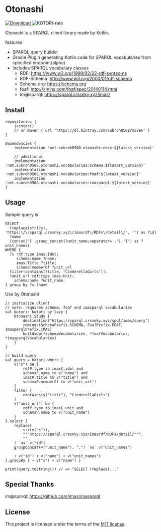 # Otonashi

[ ![Download](https://api.bintray.com/packages/subroh0508/maven/Otonashi/images/download.svg) ](https://bintray.com/subroh0508/maven/Otonashi/_latestVersion)
![KOTORI-rate](https://img.shields.io/badge/dynamic/json.svg?label=Kotori-Rate&colorB=fff98e&query=$.kotori_rate&uri=https%3A%2F%2Fus-central1-kotori-badge.cloudfunctions.net%2Fbadge%3Fowner%3Dsubroh0508%26repo%3Dotonashi&suffix=%)

Otonashi is a SPARQL client library made by Kotlin.

features

- SPARQL query builder
- Gradle Plugin generating Kotlin code for SPARQL vocabularies from specified endpoint(alpha)
- Includes SPARQL vocabulary classes
  - RDF: https://www.w3.org/1999/02/22-rdf-syntax-ns
  - RDF-Schema: http://www.w3.org/2000/01/rdf-schema
  - Schema.org: https://schema.org
  - foaf: http://xmlns.com/foaf/spec/20140114.html
  - Im@sparql: https://sparql.crssnky.xyz/imas/
  
## Install

```
repositories {
    jcenter()
    // or maven { url 'https://dl.bintray.com/subroh0508/maven' }
}

dependencies {
    implementation 'net.subroh0508.otonashi:core:${latest_version}'
    
    // additional
    implementation 'net.subroh0508.otonashi.vocabularies:schema:${latest_version}'
    implementation 'net.subroh0508.otonashi.vocabularies:foaf:${latest_version}'
    implementation 'net.subroh0508.otonashi.vocabularies:imasparql:${latest_version}'
}
```

## Usage

Sample query is

```
SELECT
  (replace(str(?s), 'https:\/\/sparql.crssnky.xyz\/imasrdf\/RDFs\/detail\/', '') as ?id)
  ?name
  (concat('[',group_concat(?unit_name;separator=','),']') as ?unit_names)
WHERE {
  ?s rdf:type imas:Idol;
     schema:name ?name;
     imas:Title ?title;
     schema:memberOf ?unit_url
  filter(contains(?title, 'CinderellaGirls')).
  ?unit_url rdf:type imas:Unit;
    schema:name ?unit_name.
} group by ?s ?name
```

Use by Otonashi

```
// initialize client
// note: requires schema, foaf and imasparql vocabularies
val kotori: Kotori by lazy {
    Otonashi.Study {
        destination("https://sparql.crssnky.xyz/spql/imas/query")
        reminds(SchemaPrefix.SCHEMA, FoafPrefix.FOAF, ImasparqlPrefix.IMAS)
        buildsUp(*schemaVocabularies, *foafVocabularies, *imasparqlVocabularies)
    }
}

// build query
val query = kotori.where {
    v("s") be {
        rdfP.type to imasC.idol and
        schemaP.name to v("name") and
        imasP.title to v("title") and
        schemaP.memberOf to v("unit_url")
    }
    filter {
        contains(v("title"), "CinderellaGirls")
    }
    v("unit_url") be {
        rdfP.type to imasC.unit and
        schemaP.name to v("unit_name")
    }
}.select {
    replace(
        str(v("s")),
        """https://sparql.crssnky.xyz/imasrdf/RDFs/detail/""",
        ""
    ) `as` v("id")
    groupConcat(v("unit_name"), ",") `as` v("unit_names")

    + v("id") + v("name") + v("unit_names")
}.groupBy { + v("s") + v("name") }

print(query.toString()) // => "SELECT (replace(..."
```

## Special Thanks

im@sparql: <https://github.com/imas/imasparql>

## License

This project is licensed under the terms of the
[MIT license](/LICENSE).
